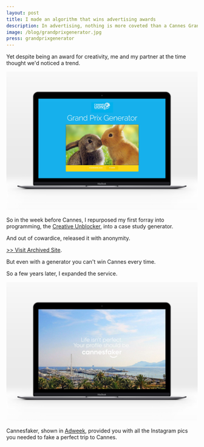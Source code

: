 ```yaml
---
layout: post
title: I made an algorithm that wins advertising awards
description: In advertising, nothing is more coveted than a Cannes Grand Prix award.
image: /blog/grandprixgenerator.jpg
press: grandprixgenerator
---
```


Yet despite being an award for creativity, me and my partner at the time thought we'd noticed a trend.

![](/blog/grandprixgenerator.jpg)

So in the week before Cannes, I repurposed my first forray into programming, the [Creative Unblocker](https://olifro.st/creativeunblocker/), into a case study generator.

And out of cowardice, released it with anonymity.

[>> Visit Archived Site](https://olifro.st/grandprixgenerator).

But even with a generator you can't win Cannes every time.

So a few years later, I expanded the service.

![](/blog/cannesfaker.jpg)

Cannesfaker, shown in [Adweek](https://www.adweek.com/agencies/cant-do-cannes-this-year-youll-still-inspire-fomo-with-cannesfaker/), provided you with all the Instagram pics you needed to fake a perfect trip to Cannes.
